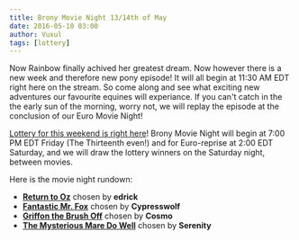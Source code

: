 ```yaml
---
title: Brony Movie Night 13/14th of May
date: 2016-05-10 03:00
author: Vuxul
tags: [lottery]
---
```


Now Rainbow finally achived her greatest dream. Now however there is a new week and therefore new pony episode! It will all begin at 11:30 AM EDT right here on the stream. So come along and see what exciting new adventures our favourite equines will experiance. If you can't catch in the the early sun of the morning, worry not, we will replay the episode at the conclusion of our Euro Movie Night!

[Lottery for this weekend is right here][lotto]! Brony Movie Night will begin at 7:00 PM EDT Friday (The Thirteenth even!) and for Euro-reprise at 2:00 EDT Saturday, and we will draw the lottery winners on the Saturday night, between movies.


Here is the movie night rundown:

 - **[Return to Oz][m1]** chosen by **edrick**
 - **[Fantastic Mr. Fox][m2]** chosen by **Cypresswolf**
 - **[Griffon the Brush Off][p1]** chosen by **Cosmo**
 - **[The Mysterious Mare Do Well][p2]** chosen by **Serenity**

[m1]: http://www.imdb.com/title/tt0089908/
[m2]: http://www.imdb.com/title/tt0432283/
[p1]: http://mlp.wikia.com/wiki/Griffon_the_Brush_Off
[p2]: http://mlp.wikia.com/wiki/The_Mysterious_Mare_Do_Well
[lotto]: https://bronystate.typeform.com/to/tr0wOZ
